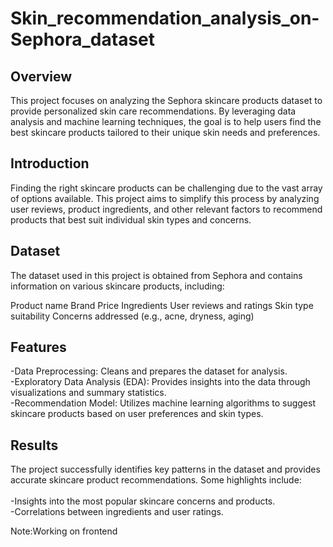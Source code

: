 # Skin_recommendation_analysis_on-Sephora_dataset
## Overview
This project focuses on analyzing the Sephora skincare products dataset to provide personalized skin care recommendations. By leveraging data analysis and machine learning techniques, the goal is to help users find the best skincare products tailored to their unique skin needs and preferences.

## Introduction
Finding the right skincare products can be challenging due to the vast array of options available. This project aims to simplify this process by analyzing user reviews, product ingredients, and other relevant factors to recommend products that best suit individual skin types and concerns.

## Dataset
The dataset used in this project is obtained from Sephora and contains information on various skincare products, including:

Product name
Brand
Price
Ingredients
User reviews and ratings
Skin type suitability
Concerns addressed (e.g., acne, dryness, aging)

## Features
-Data Preprocessing: Cleans and prepares the dataset for analysis.<br>
-Exploratory Data Analysis (EDA): Provides insights into the data through visualizations and summary statistics.<br>
-Recommendation Model: Utilizes machine learning algorithms to suggest skincare products based on user preferences and skin types.<br>

## Results
The project successfully identifies key patterns in the dataset and provides accurate skincare product recommendations. Some highlights include:<br>
<br>
-Insights into the most popular skincare concerns and products.<br>
-Correlations between ingredients and user ratings.<br>

Note:Working on frontend


